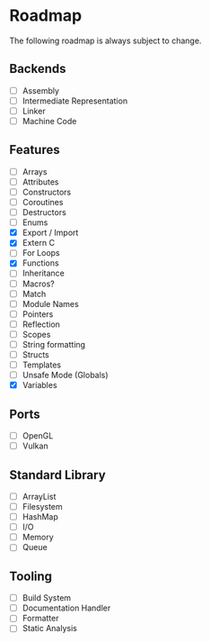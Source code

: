 # Roadmap

The following roadmap is always subject to change.

## Backends
- [ ] Assembly
- [ ] Intermediate Representation
- [ ] Linker
- [ ] Machine Code

## Features
- [ ] Arrays
- [ ] Attributes
- [ ] Constructors
- [ ] Coroutines
- [ ] Destructors
- [ ] Enums
- [x] Export / Import
- [x] Extern C
- [ ] For Loops
- [x] Functions
- [ ] Inheritance
- [ ] Macros?
- [ ] Match
- [ ] Module Names
- [ ] Pointers
- [ ] Reflection
- [ ] Scopes
- [ ] String formatting
- [ ] Structs
- [ ] Templates
- [ ] Unsafe Mode (Globals)
- [x] Variables

## Ports
- [ ] OpenGL
- [ ] Vulkan

## Standard Library
- [ ] ArrayList
- [ ] Filesystem
- [ ] HashMap
- [ ] I/O
- [ ] Memory
- [ ] Queue

## Tooling
- [ ] Build System
- [ ] Documentation Handler
- [ ] Formatter
- [ ] Static Analysis
